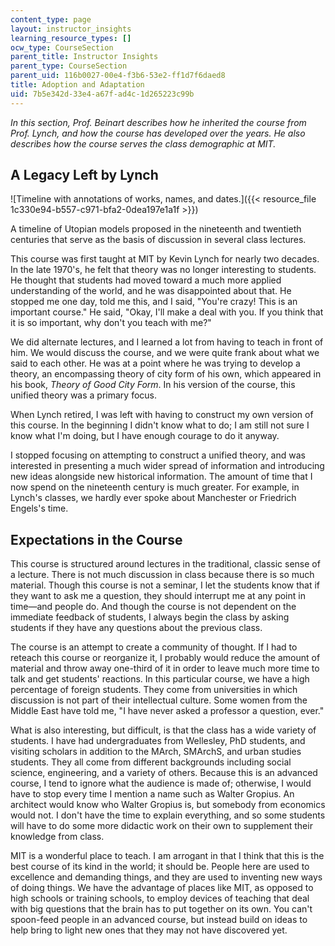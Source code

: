 ```yaml
---
content_type: page
layout: instructor_insights
learning_resource_types: []
ocw_type: CourseSection
parent_title: Instructor Insights
parent_type: CourseSection
parent_uid: 116b0027-00e4-f3b6-53e2-ff1d7f6daed8
title: Adoption and Adaptation
uid: 7b5e342d-33e4-a67f-ad4c-1d265223c99b
---
```


_In this section, Prof. Beinart describes how he inherited the course from Prof. Lynch, and how the course has developed over the years. He also describes how the course serves the class demographic at MIT._

A Legacy Left by Lynch
----------------------

![Timeline with annotations of works, names, and dates.]({{< resource_file 1c330e94-b557-c971-bfa2-0dea197e1a1f >}})

A timeline of Utopian models proposed in the nineteenth and twentieth centuries that serve as the basis of discussion in several class lectures.

This course was first taught at MIT by Kevin Lynch for nearly two decades. In the late 1970's, he felt that theory was no longer interesting to students. He thought that students had moved toward a much more applied understanding of the world, and he was disappointed about that. He stopped me one day, told me this, and I said, "You're crazy! This is an important course." He said, "Okay, I'll make a deal with you. If you think that it is so important, why don't you teach with me?"

We did alternate lectures, and I learned a lot from having to teach in front of him. We would discuss the course, and we were quite frank about what we said to each other. He was at a point where he was trying to develop a theory, an encompassing theory of city form of his own, which appeared in his book, _Theory of Good City Form_. In his version of the course, this unified theory was a primary focus.

When Lynch retired, I was left with having to construct my own version of this course. In the beginning I didn't know what to do; I am still not sure I know what I'm doing, but I have enough courage to do it anyway.

I stopped focusing on attempting to construct a unified theory, and was interested in presenting a much wider spread of information and introducing new ideas alongside new historical information. The amount of time that I now spend on the nineteenth century is much greater. For example, in Lynch's classes, we hardly ever spoke about Manchester or Friedrich Engels's time.

Expectations in the Course
--------------------------

This course is structured around lectures in the traditional, classic sense of a lecture. There is not much discussion in class because there is so much material. Though this course is not a seminar, I let the students know that if they want to ask me a question, they should interrupt me at any point in time—and people do. And though the course is not dependent on the immediate feedback of students, I always begin the class by asking students if they have any questions about the previous class.

The course is an attempt to create a community of thought. If I had to reteach this course or reorganize it, I probably would reduce the amount of material and throw away one-third of it in order to leave much more time to talk and get students' reactions. In this particular course, we have a high percentage of foreign students. They come from universities in which discussion is not part of their intellectual culture. Some women from the Middle East have told me, "I have never asked a professor a question, ever."

What is also interesting, but difficult, is that the class has a wide variety of students. I have had undergraduates from Wellesley, PhD students, and visiting scholars in addition to the MArch, SMArchS, and urban studies students. They all come from different backgrounds including social science, engineering, and a variety of others. Because this is an advanced course, I tend to ignore what the audience is made of; otherwise, I would have to stop every time I mention a name such as Walter Gropius. An architect would know who Walter Gropius is, but somebody from economics would not. I don't have the time to explain everything, and so some students will have to do some more didactic work on their own to supplement their knowledge from class.

MIT is a wonderful place to teach. I am arrogant in that I think that this is the best course of its kind in the world; it should be. People here are used to excellence and demanding things, and they are used to inventing new ways of doing things. We have the advantage of places like MIT, as opposed to high schools or training schools, to employ devices of teaching that deal with big questions that the brain has to put together on its own. You can't spoon-feed people in an advanced course, but instead build on ideas to help bring to light new ones that they may not have discovered yet.